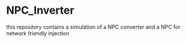 # NPC_Inverter
this repository contains a simulation of a NPC converter and a NPC for network friendly injection
